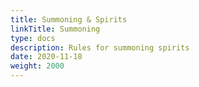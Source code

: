 ```yaml
---
title: Summoning & Spirits
linkTitle: Summoning
type: docs
description: Rules for summoning spirits
date: 2020-11-18
weight: 2000
---
```


